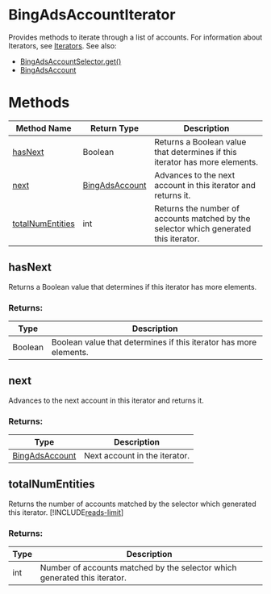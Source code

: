 # BingAdsAccountIterator
Provides methods to iterate through a list of accounts. For information about Iterators, see [Iterators](../concepts/iterators).
See also:
- [BingAdsAccountSelector.get()](./BingAdsAccountSelector#get)
- [BingAdsAccount](./BingAdsAccount)

# Methods
|Method Name|Return Type|Description|
|-|-|-
[hasNext](#hasnext)|Boolean|Returns a Boolean value that determines if this iterator has more elements.
[next](#next)|[BingAdsAccount](./BingAdsAccount)|Advances to the next account in this iterator and returns it.
[totalNumEntities](#totalnumentities)|int|Returns the number of accounts matched by the selector which generated this iterator.

## <a name="hasnext"></a>hasNext
Returns a Boolean value that determines if this iterator has more elements.

### Returns:
|Type|Description|
|-|-
Boolean|Boolean value that determines if this iterator has more elements.

## <a name="next"></a>next
Advances to the next account in this iterator and returns it.

### Returns:
|Type|Description|
|-|-
[BingAdsAccount](./BingAdsAccount)|Next account in the iterator.

## <a name="totalnumentities"></a>totalNumEntities
Returns the number of accounts matched by the selector which generated this iterator. [!INCLUDE[reads-limit](./includes/reads-limit.md)]

### Returns:
|Type|Description|
|-|-
int|Number of accounts matched by the selector which generated this iterator.

